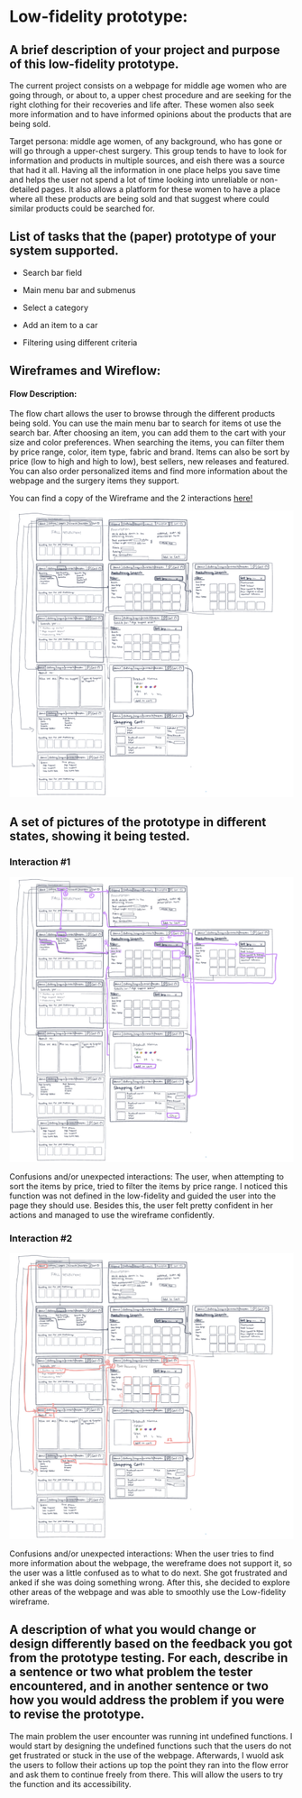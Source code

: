 # Low-fidelity prototype:

## A brief description of your project and purpose of this low-fidelity prototype.
The current project consists on a webpage for middle age women who are going through, or about to, a upper chest procedure and are seeking for the right clothing for their recoveries and life after. These women also seek more information and to have informed opinions about the products that are being sold.

Target persona: middle age women, of any background, who has gone or will go through a upper-chest surgery. This group tends to have to look for information and products in multiple sources, and eish there was a source that had it all. Having all the information in one place helps you save time and helps the user not spend a lot of time looking into unreliable or non-detailed pages. It also allows a platform for these women to have a place where all these products are being sold and that suggest where could similar products could be searched for.

## List of tasks that the (paper) prototype of your system supported.
- Search bar field

- Main menu bar and submenus

- Select a category

- Add an item to a car

- Filtering using different criteria

## Wireframes and Wireflow:
#### Flow Description: #### 
The flow chart allows the user to browse through the different products being sold. You can use the main menu bar to search for items ot use the search bar. After choosing an item, you can add them to the cart with your size and color preferences. When searching the items, you can filter them by price range, color, item type, fabric and brand. Items can also be sort by price (low to high and high to low), best sellers, new releases and featured. You can also order personalized items and find more information about the webpage and the surgery items they support.

You can find a copy of the Wireframe and the 2 interactions [here!](https://freehand.invisionapp.com/freehand/document/N1dYUuXmA)

![Here is an image of the Wireframe:](https://github.com/isabelroig/DH-150---Isabel-Roig-Penso/blob/main/Assignment06/lfp1.png)


## A set of pictures of the prototype in different states, showing it being tested.

### Interaction #1

![](lfp2.png)

Confusions and/or unexpected interactions:
The user, when attempting to sort the items by price, tried to filter the items by price range. I noticed this function was not defined in the low-fidelity and guided the user into the page they should use. Besides this, the user felt pretty confident in her actions and managed to use the wireframe confidently.

### Interaction #2

![](lfp3.png)

Confusions and/or unexpected interactions:
When the user tries to find more information about the webpage, the wereframe does not support it, so the user was a little confused as to what to do next. She got frustrated and anked if she was doing something wrong. After this, she decided to explore other areas of the webpage and was able to smoothly use the Low-fidelity wireframe.

## A description of what you would change or design differently based on the feedback you got from the prototype testing. For each, describe in a sentence or two what problem the tester encountered, and in another sentence or two how you would address the problem if you were to revise the prototype.

The main problem the user encounter was running int undefined functions. I would start by designing the undefined functions such that the users do not get frustrated or stuck in the use of the webpage. Afterwards, I wuold ask the users to follow their actions up top the point they ran into the flow error and ask them to continue freely from there. This will allow the users to try the function and its accessibility.
